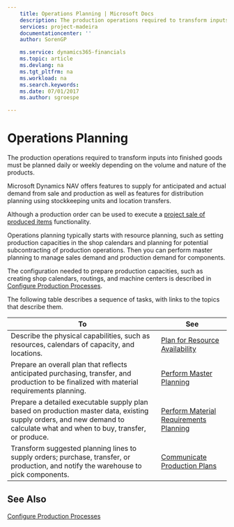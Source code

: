 ```yaml
---
    title: Operations Planning | Microsoft Docs
    description: The production operations required to transform inputs into finished goods must be planned daily or weekly depending on the volume and nature of the products.
    services: project-madeira
    documentationcenter: ''
    author: SorenGP

    ms.service: dynamics365-financials
    ms.topic: article
    ms.devlang: na
    ms.tgt_pltfrm: na
    ms.workload: na
    ms.search.keywords:
    ms.date: 07/01/2017
    ms.author: sgroespe

---
```

# Operations Planning
The production operations required to transform inputs into finished goods must be planned daily or weekly depending on the volume and nature of the products.  
  
 Microsoft Dynamics NAV offers features to supply for anticipated and actual demand from sale and production as well as features for distribution planning using stockkeeping units and location transfers.  
  
 Although a production order can be used to execute a [project sale of produced items](../invoice-jobs.md) functionality.  
  
 Operations planning typically starts with resource planning, such as setting production capacities in the shop calendars and planning for potential subcontracting of production operations. Then you can perform master planning to manage sales demand and production demand for components.  
  
 The configuration needed to prepare production capacities, such as creating shop calendars, routings, and machine centers is described in [Configure Production Processes](../configure-production-processes.md).  
  
 The following table describes a sequence of tasks, with links to the topics that describe them.   
  
|**To**|**See**|  
|------------|-------------|  
|Describe the physical capabilities, such as resources, calendars of capacity, and locations.|[Plan for Resource Availability](../plan-for-resource-availability.md)|  
|Prepare an overall plan that reflects anticipated purchasing, transfer, and production to be finalized with material requirements planning.|[Perform Master Planning](../perform-master-planning.md)|  
|Prepare a detailed executable supply plan based on production master data, existing supply orders, and new demand to calculate what and when to buy, transfer, or produce.|[Perform Material Requirements Planning](../perform-material-requirements-planning.md)|  
|Transform suggested planning lines to supply orders; purchase, transfer, or production, and notify the warehouse to pick components.|[Communicate Production Plans](../communicate-production-plans.md)|  
  
## See Also  
 [Configure Production Processes](../configure-production-processes.md)